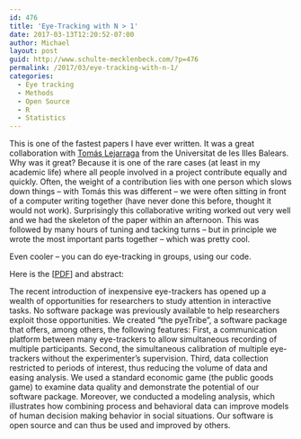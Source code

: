 ```yaml
---
id: 476
title: 'Eye-Tracking with N > 1'
date: 2017-03-13T12:20:52-07:00
author: Michael
layout: post
guid: http://www.schulte-mecklenbeck.com/?p=476
permalink: /2017/03/eye-tracking-with-n-1/
categories:
  - Eye tracking
  - Methods
  - Open Source
  - R
  - Statistics
---
```

This is one of the fastest papers I have ever written. It was a great collaboration with [Tomás Lejarraga](http://www.uib.eu/personal/ABjI1MDg3Mw/) from the Universitat de les Illes Balears. Why was it great? Because it is one of the rare cases (at least in my academic life) where all people involved in a project contribute equally and quickly. Often, the weight of a contribution lies with one person which slows down things &#8211; with Tomás this was different &#8211; we were often sitting in front of a computer writing together (have never done this before, thought it would not work). Surprisingly this collaborative writing worked out very well and we had the skeleton of the paper within an afternoon. This was followed by many hours of tuning and tacking turns &#8211; but in principle we wrote the most important parts together &#8211; which was pretty cool.

Even cooler &#8211; you can do eye-tracking in groups, using our code.

Here is the [[PDF](/uploads//2009/05/Lejarraga2016.pdf)] and abstract:

The recent introduction of inexpensive eye-trackers has opened up a wealth of opportunities for researchers to study attention in interactive tasks. No software package was previously available to help researchers exploit those opportunities. We created “the pyeTribe”, a software package that offers, among others, the following features: First, a communication platform between many eye-trackers to allow simultaneous recording of multiple participants. Second, the simultaneous calibration of multiple eye-trackers without the experimenter’s supervision. Third, data collection restricted to periods of interest, thus reducing the volume of data and easing analysis. We used a standard economic game (the public goods game) to examine data quality and demonstrate the potential of our software package. Moreover, we conducted a modeling analysis, which illustrates how combining process and behavioral data can improve models of human decision making behavior in social situations. Our software is open source and can thus be used and improved by others.

&nbsp;